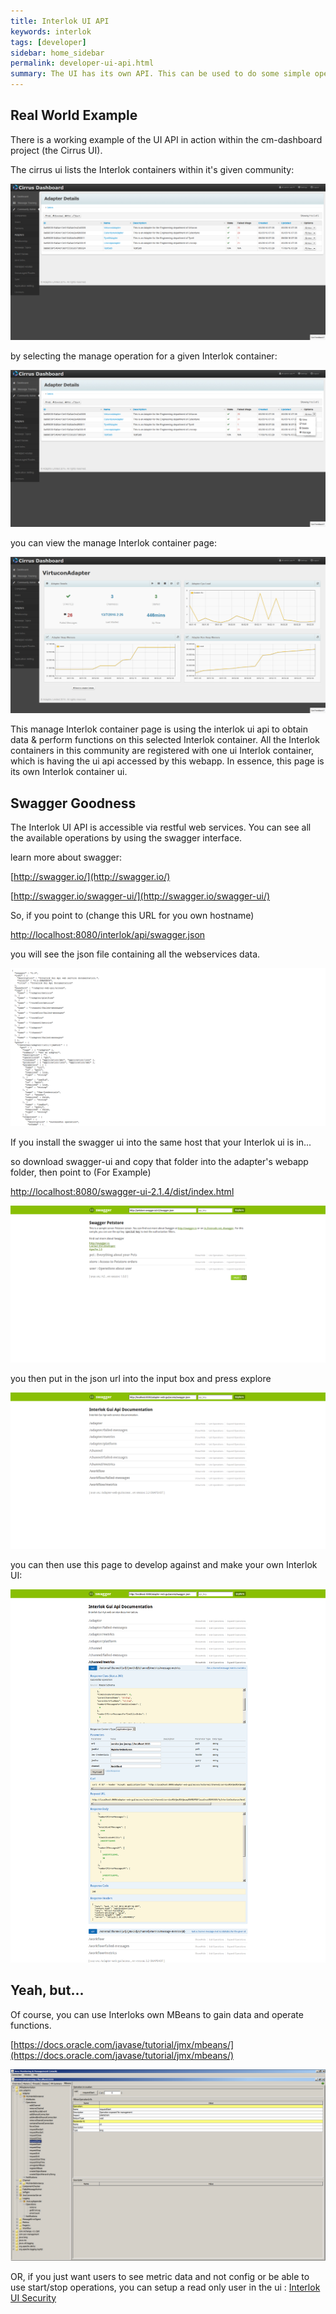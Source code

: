 ```yaml
---
title: Interlok UI API
keywords: interlok
tags: [developer]
sidebar: home_sidebar
permalink: developer-ui-api.html
summary: The UI has its own API. This can be used to do some simple operations, if you want to create your own simple dashboard, instead of using our awesome spectacular UI.
---
```


## Real World Example ##

There is a working example of the UI API in action within the cm-dashboard project (the Cirrus UI).

The cirrus ui lists the Interlok containers within it's given community:

![Cirrus UI - Interlok Container Details Page](./images/ui-api/1-Cirrus-UI-Adapter-Details-Page.png)

by selecting the manage operation for a given Interlok container:

![Cirrus UI - Interlok Container Details Page manage button](./images/ui-api/2-Cirrus-UI-Adapter-Details-Page-manage-btn.png)

you can view the manage Interlok container page:

![Cirrus UI - Manage Interlok container Page](./images/ui-api/3-Cirrus-UI-Manage-Adapter-Page.png)

This manage Interlok container page is using the interlok ui api to obtain data & perform functions on this selected Interlok container. All the Interlok containers in this community are registered with one ui Interlok container, which is having the ui api accessed by this webapp. In essence, this page is its own Interlok container ui.

## Swagger Goodness ##

The Interlok UI API is accessible via restful web services. You can see all the available operations by using the swagger interface.

learn more about swagger:

[http://swagger.io/](http://swagger.io/)

[http://swagger.io/swagger-ui/](http://swagger.io/swagger-ui/)


So, if you point to (change this URL for you own hostname)

[http://localhost:8080/interlok/api/swagger.json](http://localhost:8080/interlok/api/swagger.json)

you will see the json file containing all the webservices data.

![Swagger JSON](./images/ui-api/4-swagger-json.png)


If you install the swagger ui into the same host that your Interlok ui is in...

so download swagger-ui and copy that folder into the adapter's webapp folder, then point to (For Example)

[http://localhost:8080/swagger-ui-2.1.4/dist/index.html](http://localhost:8080/swagger-ui-2.1.4/dist/index.html)

![Swagger UI Page](./images/ui-api/5-local-swagger-ui-page.png)

you then put in the json url into the input box and press explore

![Local Swagger UI With Data](./images/ui-api/6-local-swagger-with-data.png)

you can then use this page to develop against and make your own Interlok UI:

![Local Swagger Doing Operation](./images/ui-api/7-local-swagger-doing-operation.png)

## Yeah, but... ##

Of course, you can use Interloks own MBeans to gain data and operate functions.

[https://docs.oracle.com/javase/tutorial/jmx/mbeans/](https://docs.oracle.com/javase/tutorial/jmx/mbeans/)

![JConsole MBeans](./images/ui-api/8-MBeans.png)


OR, if you just want users to see metric data and not config or be able to use start/stop operations, you can setup a read only user in the ui : [Interlok UI Security](ui-security.html)
